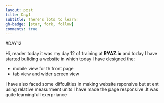 ```yaml
---
layout: post
title: Day1
subtitle: There's lots to learn!
gh-badge: [star, fork, follow]
comments: true
---
```



#DAY12

Hi, reader today it was my day 12 of training at **RYAZ.io** and today I have started buliding a website in which today I have designed the:
* mobile view for th front page 
* tab view and wider screen view

I have also faced some diffculities in making website rsponsive but at ent using relative measurment units I have made the  page responsive .It was quite learningfull exerpriance
